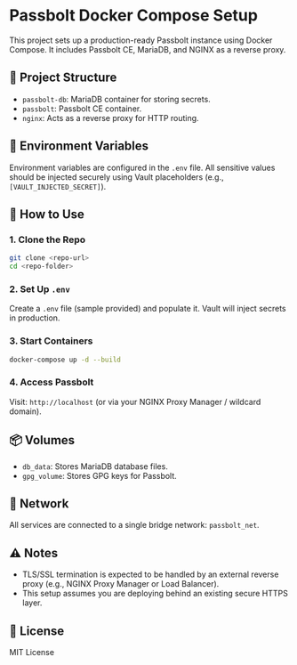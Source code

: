 
# Passbolt Docker Compose Setup

This project sets up a production-ready Passbolt instance using Docker Compose. It includes Passbolt CE, MariaDB, and NGINX as a reverse proxy.

## 🧱 Project Structure

- `passbolt-db`: MariaDB container for storing secrets.
- `passbolt`: Passbolt CE container.
- `nginx`: Acts as a reverse proxy for HTTP routing.

## 🔐 Environment Variables

Environment variables are configured in the `.env` file. All sensitive values should be injected securely using Vault placeholders (e.g., `[VAULT_INJECTED_SECRET]`).

## 📁 How to Use

### 1. Clone the Repo
```bash
git clone <repo-url>
cd <repo-folder>
```

### 2. Set Up `.env`
Create a `.env` file (sample provided) and populate it. Vault will inject secrets in production.

### 3. Start Containers
```bash
docker-compose up -d --build
```

### 4. Access Passbolt
Visit: `http://localhost` (or via your NGINX Proxy Manager / wildcard domain).

## 📦 Volumes

- `db_data`: Stores MariaDB database files.
- `gpg_volume`: Stores GPG keys for Passbolt.

## 📡 Network

All services are connected to a single bridge network: `passbolt_net`.

## ⚠️ Notes

- TLS/SSL termination is expected to be handled by an external reverse proxy (e.g., NGINX Proxy Manager or Load Balancer).
- This setup assumes you are deploying behind an existing secure HTTPS layer.

## 📄 License

MIT License
